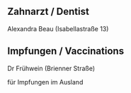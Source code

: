 ## Zahnarzt / Dentist

Alexandra Beau (Isabellastraße 13)

## Impfungen / Vaccinations

Dr Frühwein (Brienner Straße)

für Impfungen im Ausland



